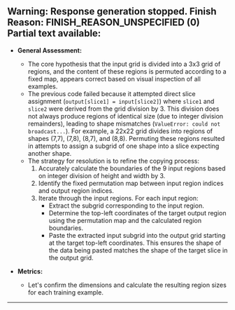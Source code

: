 Warning: Response generation stopped. Finish Reason: FINISH_REASON_UNSPECIFIED (0)
Partial text available:
---
*   **General Assessment:**
    *   The core hypothesis that the input grid is divided into a 3x3 grid of regions, and the content of these regions is permuted according to a fixed map, appears correct based on visual inspection of all examples.
    *   The previous code failed because it attempted direct slice assignment (`output[slice1] = input[slice2]`) where `slice1` and `slice2` were derived from the grid division by 3. This division does not always produce regions of identical size (due to integer division remainders), leading to shape mismatches (`ValueError: could not broadcast...`). For example, a 22x22 grid divides into regions of shapes (7,7), (7,8), (8,7), and (8,8). Permuting these regions resulted in attempts to assign a subgrid of one shape into a slice expecting another shape.
    *   The strategy for resolution is to refine the copying process:
        1.  Accurately calculate the boundaries of the 9 input regions based on integer division of height and width by 3.
        2.  Identify the fixed permutation map between input region indices and output region indices.
        3.  Iterate through the input regions. For each input region:
            *   Extract the subgrid corresponding to the input region.
            *   Determine the top-left coordinates of the target output region using the permutation map and the calculated region boundaries.
            *   Paste the extracted input subgrid into the output grid starting at the target top-left coordinates. This ensures the shape of the data being pasted matches the shape of the target slice in the output grid.

*   **Metrics:**
    *   Let's confirm the dimensions and calculate the resulting region sizes for each training example.

---
